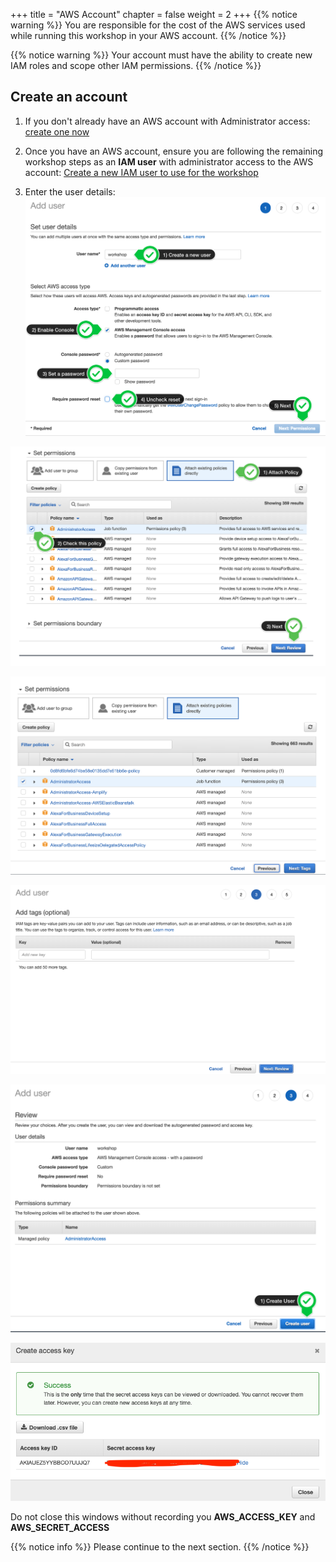 +++
title = "AWS Account"
chapter = false
weight = 2
+++
{{% notice warning %}}
You are responsible for the cost of the AWS services used while running this workshop in your AWS account.
{{% /notice %}}

{{% notice warning %}}
Your account must have the ability to create new IAM roles and scope other IAM permissions.
{{% /notice %}}

## Create an account 

1. If you don't already have an AWS account with Administrator access: [create
one now](http://docs.aws.amazon.com/connect/latest/adminguide/gettingstarted.html#sign-up-for-aws)

2. Once you have an AWS account, ensure you are following the remaining workshop steps
as an **IAM user** with administrator access to the AWS account:
[Create a new IAM user to use for the workshop](https://console.aws.amazon.com/iam/home?region=us-east-1#/users$new)

3. Enter the user details:
![Iam-1](images/iam-1.png)

![Iam-2](images/iam-2.png)


![Iam-3](images/iam-3.png)


![Iam-4](images/iam-4.png)


![Iam-5](images/iam-5.png)


![Iam-6](images/iam-6.png)


Do not close this windows without recording you **AWS_ACCESS_KEY** and **AWS_SECRET_ACCESS**




{{% notice info %}}
Please continue to the next section.
{{% /notice %}}
